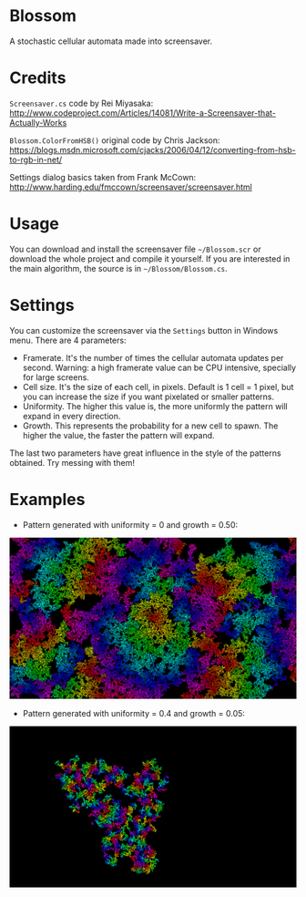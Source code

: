 # Blossom

A stochastic cellular automata made into screensaver.

# Credits

`Screensaver.cs` code by Rei Miyasaka: http://www.codeproject.com/Articles/14081/Write-a-Screensaver-that-Actually-Works

`Blossom.ColorFromHSB()` original code by Chris Jackson: https://blogs.msdn.microsoft.com/cjacks/2006/04/12/converting-from-hsb-to-rgb-in-net/

Settings dialog basics taken from Frank McCown: http://www.harding.edu/fmccown/screensaver/screensaver.html

# Usage

You can download and install the screensaver file `~/Blossom.scr` or download the whole project and compile it yourself. If you are interested in the main algorithm, the source is in `~/Blossom/Blossom.cs`.

# Settings

You can customize the screensaver via the `Settings` button in Windows menu. There are 4 parameters:

- Framerate. It's the number of times the cellular automata updates per second. Warning: a high framerate value can be CPU intensive, specially for large screens.
- Cell size. It's the size of each cell, in pixels. Default is 1 cell = 1 pixel, but you can increase the size if you want pixelated or smaller patterns.
- Uniformity. The higher this value is, the more uniformly the pattern will expand in every direction.
- Growth. This represents the probability for a new cell to spawn. The higher the value, the faster the pattern will expand.

The last two parameters have great influence in the style of the patterns obtained. Try messing with them!

# Examples

- Pattern generated with uniformity = 0 and growth = 0.50:

![Pattern generated with uniformity = 0 and growth = 0.50](/Screenshots/uni000gro050.png?raw=true "Pattern generated with uniformity = 0 and growth = 0.50")

- Pattern generated with uniformity = 0.4 and growth = 0.05:

![Pattern generated with uniformity = 0.4 and growth = 0.05](/Screenshots/uni040gro005.png?raw=true "Pattern generated with uniformity = 0.4 and growth = 0.05")
